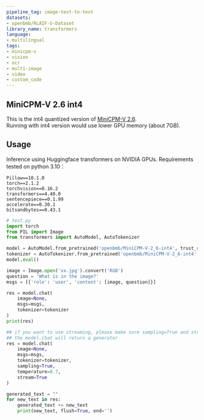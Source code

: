 ```yaml
---
pipeline_tag: image-text-to-text
datasets:
- openbmb/RLAIF-V-Dataset
library_name: transformers
language:
- multilingual
tags:
- minicpm-v
- vision
- ocr
- multi-image
- video
- custom_code
---
```


## MiniCPM-V 2.6 int4
This is the int4 quantized version of [MiniCPM-V 2.6](https://huggingface.co/openbmb/MiniCPM-V-2_6).   
Running with int4 version would use lower GPU memory (about 7GB).


## Usage
Inference using Huggingface transformers on NVIDIA GPUs. Requirements tested on python 3.10：
```
Pillow==10.1.0
torch==2.1.2
torchvision==0.16.2
transformers==4.40.0
sentencepiece==0.1.99
accelerate==0.30.1
bitsandbytes==0.43.1
```

```python
# test.py
import torch
from PIL import Image
from transformers import AutoModel, AutoTokenizer

model = AutoModel.from_pretrained('openbmb/MiniCPM-V-2_6-int4', trust_remote_code=True)
tokenizer = AutoTokenizer.from_pretrained('openbmb/MiniCPM-V-2_6-int4', trust_remote_code=True)
model.eval()

image = Image.open('xx.jpg').convert('RGB')
question = 'What is in the image?'
msgs = [{'role': 'user', 'content': [image, question]}]

res = model.chat(
    image=None,
    msgs=msgs,
    tokenizer=tokenizer
)
print(res)

## if you want to use streaming, please make sure sampling=True and stream=True
## the model.chat will return a generator
res = model.chat(
    image=None,
    msgs=msgs,
    tokenizer=tokenizer,
    sampling=True,
    temperature=0.7,
    stream=True
)

generated_text = ""
for new_text in res:
    generated_text += new_text
    print(new_text, flush=True, end='')
```
